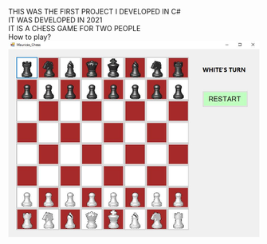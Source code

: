 THIS WAS THE FIRST PROJECT I DEVELOPED IN C#  
IT WAS DEVELOPED IN 2021  
IT IS A CHESS GAME FOR TWO PEOPLE  
How to play?  
![Picture of the game](https://github.com/MGonzalesZ/ChessGame/blob/master/MauricioGonzales_ChessGame/Bitacora/Game.JPG)
